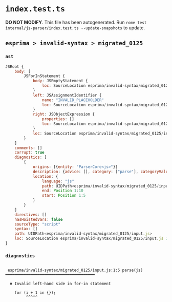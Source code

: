 # `index.test.ts`

**DO NOT MODIFY**. This file has been autogenerated. Run `rome test internal/js-parser/index.test.ts --update-snapshots` to update.

## `esprima > invalid-syntax > migrated_0125`

### `ast`

```javascript
JSRoot {
	body: [
		JSForInStatement {
			body: JSEmptyStatement {
				loc: SourceLocation esprima/invalid-syntax/migrated_0125/input.js 1:17-1:18
			}
			left: JSAssignmentIdentifier {
				name: "INVALID_PLACEHOLDER"
				loc: SourceLocation esprima/invalid-syntax/migrated_0125/input.js 1:11-1:10
			}
			right: JSObjectExpression {
				properties: []
				loc: SourceLocation esprima/invalid-syntax/migrated_0125/input.js 1:14-1:16
			}
			loc: SourceLocation esprima/invalid-syntax/migrated_0125/input.js 1:0-1:18
		}
	]
	comments: []
	corrupt: true
	diagnostics: [
		{
			origins: [{entity: "ParserCore<js>"}]
			description: {advice: [], category: ["parse"], categoryValue: "js", message: [RAW_MARKUP {value: "Invalid left-hand side in "}, "for-in statement"]}
			location: {
				language: "js"
				path: UIDPath<esprima/invalid-syntax/migrated_0125/input.js>
				end: Position 1:10
				start: Position 1:5
			}
		}
	]
	directives: []
	hasHoistedVars: false
	sourceType: "script"
	syntax: []
	path: UIDPath<esprima/invalid-syntax/migrated_0125/input.js>
	loc: SourceLocation esprima/invalid-syntax/migrated_0125/input.js 1:0-2:0
}
```

### `diagnostics`

```

 esprima/invalid-syntax/migrated_0125/input.js:1:5 parse(js) ━━━━━━━━━━━━━━━━━━━━━━━━━━━━━━━━━━━━━━━

  ✖ Invalid left-hand side in for-in statement

    for (i + 1 in {});
         ^^^^^


```
